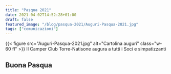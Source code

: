 ```yaml
---
title: "Pasqua 2021"
date: 2021-04-02T14:52:28+01:00
draft: false
featured_image: "/blog/pasqua-2021/Auguri-Pasqua-2021.jpg"
tags: ["comunicazioni"]
---
```


{{< figure src="Auguri-Pasqua-2021.jpg" alt="Cartolina auguri" class="w-60 fl" >}}
Il Camper Club Torre-Natisone augura a tutti i Soci e simpatizzanti

## Buona Pasqua


